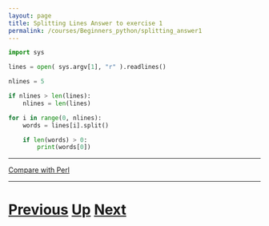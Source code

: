 ```yaml
---
layout: page
title: Splitting Lines Answer to exercise 1
permalink: /courses/Beginners_python/splitting_answer1
---
```


```python
import sys

lines = open( sys.argv[1], "r" ).readlines()

nlines = 5

if nlines > len(lines):
    nlines = len(lines)

for i in range(0, nlines):
    words = lines[i].split()

    if len(words) > 0:
        print(words[0])
```

***

[Compare with Perl](../beginning_perl/splitting_answer1.md)

***

# [Previous](splitting.md) [Up](README.md) [Next](splitting.md)
